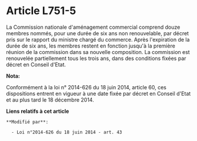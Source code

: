 # Article L751-5

La     Commission nationale d'aménagement commercial comprend douze  membres nommés, pour une durée de six ans non
renouvelable, par décret pris sur le rapport du ministre chargé du commerce. Après l'expiration de la durée de six ans, les
membres restent en fonction jusqu'à la première réunion de la commission dans sa nouvelle composition. La commission est
renouvelée partiellement tous les trois ans, dans des conditions fixées par décret en Conseil d'Etat.

**Nota:**

Conformément à la loi n° 2014-626 du 18 juin 2014, article 60, ces dispositions entrent en vigueur à une date fixée par
décret en Conseil d'Etat et au plus tard le 18 décembre 2014.

**Liens relatifs à cet article**

	**Modifié par**:

	  - Loi n°2014-626 du 18 juin 2014 - art. 43
